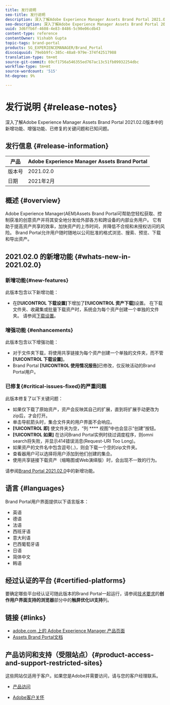 ```yaml
---
title: 发行说明
seo-title: 发行说明
description: 深入了解Adobe Experience Manager Assets Brand Portal 2021.02.0版本中的功能、增强功能、已修复的关键问题和已知问题。
seo-description: 深入了解Adobe Experience Manager Assets Brand Portal 2021.02.0版本中的增强功能、已修复的关键问题和已知问题。
uuid: 3d6ffb6f-4608-4e83-8486-5c90e06cdb43
content-type: reference
contentOwner: Vishabh Gupta
topic-tags: brand-portal
products: SG_EXPERIENCEMANAGER/Brand_Portal
discoiquuid: 79ebb9fc-385c-48a8-979e-374f42517988
translation-type: tm+mt
source-git-commit: 69cf1756a546355ed767ac13c51fb09932254dbc
workflow-type: tm+mt
source-wordcount: '515'
ht-degree: 9%

---
```



# 发行说明 {#release-notes}

深入了解Adobe Experience Manager Assets Brand Portal 2021.02.0版本中的新增功能、增强功能、已修复的关键问题和已知问题。

## 发行信息 {#release-information}

| 产品 | Adobe Experience Manager Assets Brand Portal |
|---|---|
| 版本号 | 2021.02.0 |
| 日期 | 2021年2月 |

## 概述 {#overview}

Adobe Experience Manager(AEM)Assets Brand Portal可帮助您轻松获取、控制获准的创意资产并将其安全地分发给外部各方和跨设备的内部业务用户。 它有助于提高资产共享的效率，加快资产的上市时间，并降低不合规和未授权访问的风险。 Brand Portal允许用户随时随地以公司批准的格式浏览、搜索、预览、下载和导出资产。

## 2021.02.0 的新增功能 {#whats-new-in-2021.02.0}

### 新增功能{#new-features}

此版本包含以下新增功能：

* 在&#x200B;**[!UICONTROL 下载设置]**&#x200B;下增加了&#x200B;**[!UICONTROL 资产下载]**&#x200B;设置。 在下载文件夹、收藏集或批量下载资产时，系统会为每个资产创建一个单独的文件夹。 请参阅[下载设置](https://docs.adobe.com/content/help/en/experience-manager-brand-portal/using/download/brand-portal-download-assets.html#configure-download)。

<!-- 
* The **[!UICONTROL Download]** dialog is revamped in a list view with additional options to exclude the renditions which are not required, apply the same set of rules for similar asset types, and download the selected asset renditions. See [steps to download assets from Brand Portal](https://docs.adobe.com/content/help/en/experience-manager-brand-portal/using/download/brand-portal-download-assets.html#download-assets).
-->

<!--
* The new **[!UICONTROL Download]** dialog now appears with all the renditions of the selected assets or folders containing assets in a list view, wherein the Brand Portal users can apply same set of renditions for similar asset types and download the selected asset renditions. 
-->

<!-- 
* Navigation to the **[!UICONTROL Files]**, **[!UICONTROL Collections]**, and **[!UICONTROL Shared Links]** is now possible from all the Brand Portal pages in one-click.  

* The **[!UICONTROL Renditions]** panel in the asset details page now allows the Brand Portal users to select the original asset and (or) specific asset renditions, and directly download them from the **[!UICONTROL Renditions]** panel without having to open the **[!UICONTROL Download]** dialog. See [download assets from asset details page](https://docs.adobe.com/content/help/en/experience-manager-brand-portal/using/download/brand-portal-download-assets.html#download-assets-from-asset-details-page).
-->

<!--
Brand Portal users can exclude specific renditions which are not required and directly download the original asset and its renditions from the **[!UICONTROL Renditions]** panel on the asset details page. 
-->

<!-- 
* In addition to the existing **[!UICONTROL Download]** configurations, the Brand Portal administrators can also [configure permissions for different group of users](https://docs.adobe.com/content/help/en/experience-manager-brand-portal/using/download/brand-portal-download-assets.html#configure-download-permissions) to view and (or) download the original asset and its renditions from the asset details page. These configurations will define who can access and (or) download the asset renditions.
-->

### 增强功能 {#enhancements}

此版本包含以下增强功能：

* 对于文件夹下载，将使用共享链接为每个资产创建一个单独的文件夹，而不管&#x200B;**[!UICONTROL 下载设置]**。
* Brand Portal **[!UICONTROL 使用情况报告]**&#x200B;已修改，仅反映活动的Brand Portal用户。

<!--
* The threshold of session timeout for the guest users has been reduced from 2 hours to 15 minutes.
* The additional **[!UICONTROL View pages]** option has been removed for multi-page PDFs as the user can now view the PDF pages from the Adobe Document Cloud Viewer.
-->


### 已修复{#critical-issues-fixed}的严重问题

此版本修复了以下关键问题：

* 如果仅下载了原始资产，资产会反映其自己的扩展，直到将扩展手动更改为zip后，才会打开。
* 单击导航箭头时，集合文件夹的用户界面不会响应。
* **[!UICONTROL 即]** 使文件夹为空，“列 **** 视图”中也会显示“创建”按钮。
* **[!UICONTROL 如果]** 在访问Brand Portal实例时绕过调度程序，则omni search将失败，并显示414错误消息(Request-URI Too Long)。
* 如果资产的文件名中包含逗号(`,`)，则会下载一个空的zip文件夹。
* 查看器用户可以选择将用户添加到他们创建的集合。
* 使用共享链接下载资产（缩略图或Web演绎版）时，会出现不一致的行为。

请参阅[Brand Portal 2021.02.0](whats-new.md)中的新增功能。

<!--
### Known Issues {#known-issues}

This release includes the following known issue:

* Search on the **[!UICONTROL Asset Reports]** shows processing on the product interface with no search result.
* The video DM encodes are not visible to the non-admin users on the asset details page.
* The alignment of the size of individual asset renditions and total download size is distorted in the Download dialog.
-->


<!--
* Download Settings configuration to configure asset download from Brand Portal. Fast download, custom renditions, and system renditions are the available configurations. 
-->

<!--
* Document Viewer has been introduced to enhance the PDF viewing experience. New options are available for viewing the PDF files in Brand Portal.

* Advances in the asset download process which improves the Brand Portal user experience while [downloading assets from Brand Portal](brand-portal-download-assets.md). Brand Portal administrators can configure **[!UICONTROL Fast Download]**, **[!UICONTROL Custom Renditions]**, and **[!UICONTROL System Renditions]** from the **[!UICONTROL Download]** settings. 

For details, see [what's new in Brand Portal 6.4.7](whats-new.md). 

### Critical Issues Fixed {#critical-issues-fixed-647}

This release includes fixes to the following critical issues:

* The viewer users are not permitted to share link for collections but the option to share is visible to them on the product interface.

* The **[!UICONTROL Download]** button on the options bar does not list all the licensed assets of the selected folder.

* The search takes longer to show the results for certain keywords.

* The **[!UICONTROL Agree]** and **[!UICONTROL Disagree]** check boxes does not appear on bulk selection of licensed and unlicensed assets during download.

* Filter-based search shows processing on the product interface with no search result. 

* The assets do not download from share link if the shared folder contains numerous and large assets.


### Known Issues {#known-issues-647}

This release includes the following known issues:

* If multiple assets are selected, license text does not appear on clicking Terms and Conditions on the license agreement page during download using share link.   

-->

## 语言 {#languages}

Brand Portal用户界面提供以下语言版本：

* 英语
* 德语
* 法语
* 西班牙语
* 意大利语
* 巴西葡萄牙语
* 日语
* 简体中文
* 韩语

## 经过认证的平台 {#certified-platforms}

要确定哪些平台经认证可随此版本的Brand Portal一起运行，请参阅[技术要求](https://helpx.adobe.com/experience-manager/6-4/sites/deploying/using/technical-requirements.html)的&#x200B;**创作用户界面支持的浏览器**&#x200B;部分中的&#x200B;**触屏优化UI支持**&#x200B;列。

## 链接 {#links}

* [adobe.com 上的 Adobe Experience Manager 产品页面](http://www.adobe.com/in/marketing-cloud/experience-manager.html)
* [Assets Brand Portal文档](https://helpx.adobe.com/cn/experience-manager/brand-portal/user-guide.html)

## 产品访问和支持（受限站点）{#product-access-and-support-restricted-sites}

这些网站仅适用于客户。如果您是Adobe并需要访问，请与您的客户经理联系。

<!--
* [https://daycare.day.com](https://daycare.day.com) 
-->

* [产品访问](https://login.marketing.adobe.com)

* [Adobe客户关怀](https://helpx.adobe.com/contact.html)
